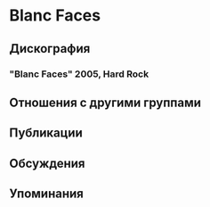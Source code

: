 # Blanc Faces



## Дискография

### "Blanc Faces" 2005, Hard Rock




## Отношения с другими группами


## Публикации


## Обсуждения


## Упоминания

